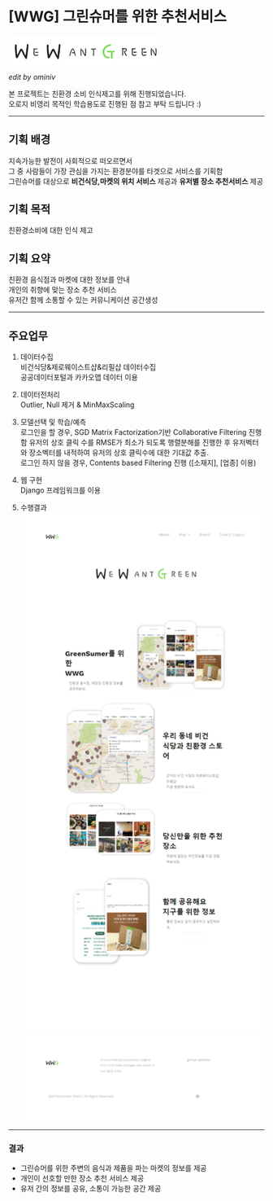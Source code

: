 # [WWG] 그린슈머를 위한 추천서비스 

<img src="README.assets/WWG.gif"  width=300 align='center'>   

*edit by ominiv*

본 프로젝트는 친환경 소비 인식제고를 위해 진행되었습니다.<br>오로지 비영리 목적인 학습용도로 진행된 점 참고 부탁 드립니다 :)

---

## 기획 배경
지속가능한 발전이 사회적으로 떠오르면서 <br>
그 중 사람들이 가장 관심을 가지는 환경분야를 타겟으로 서비스를 기획함 <br>
그린슈머를 대상으로  **비건식당,마켓의 위치 서비스** 제공과 **유저별 장소 추천서비스** 제공

## 기획 목적
친환경소비에 대한 인식 제고

## 기획 요약
친환경 음식점과 마켓에 대한 정보를 안내 <br>
개인의 취향에 맞는 장소 추천 서비스<br>
유저간 함께 소통할 수 있는 커뮤니케이션 공간생성


---

## 주요업무

1. 데이터수집<br>비건식당&제로웨이스트샵&리필샵 데이터수집<br>공공데이터포털과 카카오맵 데이터 이용
    
2. 데이터전처리<br>Outlier, Null 제거 & MinMaxScaling
    
3. 모델선택 및 학습/예측<br>로그인을 할 경우, SGD Matrix Factorization기반 Collaborative Filtering 진행함 유저의 상호 클릭 수를 RMSE가 최소가 되도록 행렬분해를 진행한 후 유저벡터와 장소벡터를 내적하여 유저의 상호 클릭수에 대한 기대값 추출.<br>로그인 하지 않을 경우, Contents based Filtering 진행 ([소재지], [업종] 이용)
    
4. 웹 구현<br>Django 프레임워크를 이용
    
5. 수행결과<br>
    <img src="README.assets/WWG_MainPage.gif" width=700 align='center' >
---

### 결과

- 그린슈머를 위한 주변의 음식과 제품을 파는 마켓의 정보를 제공
- 개인이 선호할 만한 장소 추천 서비스 제공
- 유저 간의 정보를 공유, 소통이 가능한 공간 제공
